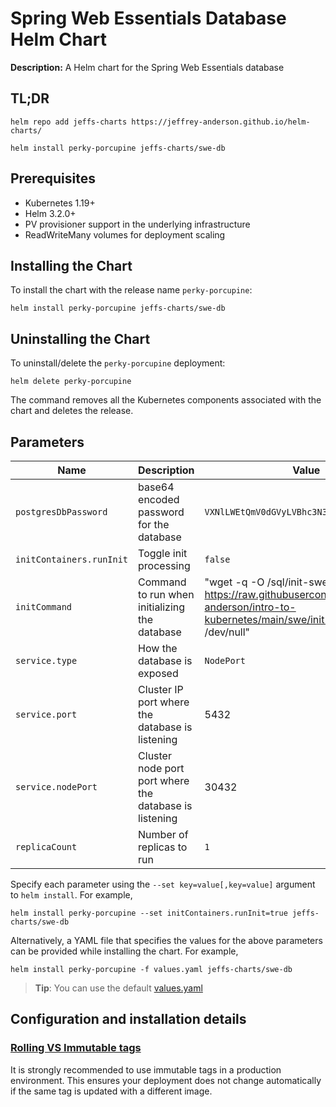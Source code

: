 <!--- app-name: swe-db -->

# Spring Web Essentials Database Helm Chart

__Description:__ A Helm chart for the Spring Web Essentials database

                           
## TL;DR

```console
helm repo add jeffs-charts https://jeffrey-anderson.github.io/helm-charts/

helm install perky-porcupine jeffs-charts/swe-db
```

## Prerequisites

- Kubernetes 1.19+
- Helm 3.2.0+
- PV provisioner support in the underlying infrastructure
- ReadWriteMany volumes for deployment scaling

## Installing the Chart

To install the chart with the release name `perky-porcupine`:

```console
helm install perky-porcupine jeffs-charts/swe-db
```


## Uninstalling the Chart

To uninstall/delete the `perky-porcupine` deployment:

```console
helm delete perky-porcupine
```

The command removes all the Kubernetes components associated with the chart and deletes the release.

## Parameters

| Name                      | Description                                     | Value |
| ------------------------- | ----------------------------------------------- | ----- |
| `postgresDbPassword` | base64 encoded password for the database | `VXNlLWEtQmV0dGVyLVBhc3N3MHJk`
| `initContainers.runInit` | Toggle init processing | `false` |
| `initCommand` | Command to run when initializing the database | "wget -q -O /sql/init-swe-db.sh https://raw.githubusercontent.com/jeffrey-anderson/intro-to-kubernetes/main/swe/init-swe-db.sh 2> /dev/null" |
| `service.type` | How the database is exposed | `NodePort` |
| `service.port` | Cluster IP port where the database is listening | 5432 |
| `service.nodePort` | Cluster node port port where the database is listening | 30432 |
| `replicaCount`            | Number of replicas to run                       | `1`  |


Specify each parameter using the `--set key=value[,key=value]` argument to `helm install`. For example,

```console
helm install perky-porcupine --set initContainers.runInit=true jeffs-charts/swe-db
```

Alternatively, a YAML file that specifies the values for the above parameters can be provided while installing the chart. For example,

```console
helm install perky-porcupine -f values.yaml jeffs-charts/swe-db
```

> **Tip**: You can use the default [values.yaml](values.yaml)

## Configuration and installation details

### [Rolling VS Immutable tags](https://docs.bitnami.com/containers/how-to/understand-rolling-tags-containers/)

It is strongly recommended to use immutable tags in a production environment. This ensures your deployment does not change automatically if the same tag is updated with a different image.

